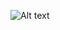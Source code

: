 
![Alt text](https://64.media.tumblr.com/b2cf38f360ff0ca5ac6d0d87ced6f83e/65ba9b77458e559e-8b/s400x600/8ee21cf156b72651e2bda76a5788812bdcbc0170.gifv)

